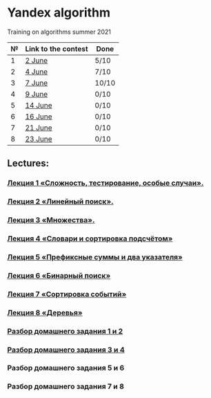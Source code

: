 # Yandex algorithm
Training on algorithms summer 2021

| № | Link to the contest | Done  |
|---|---|---|
|  1 | [2 June](https://contest.yandex.ru/contest/27393/enter/) | 5/10  |
|  2 | [4 June](https://contest.yandex.ru/contest/27472/enter/) | 7/10  |
|  3 | [7 June](https://contest.yandex.ru/contest/27663/enter/) | 10/10  |
|  4 | [9 June](https://contest.yandex.ru/contest/27665/enter/) | 0/10  |
|  5 | [14 June](https://contest.yandex.ru/contest/27794/enter/) | 0/10  |
|  6 | [16 June](https://contest.yandex.ru/contest/27844/enter/) |  0/10 |
|  7 | [21 June](https://contest.yandex.ru/contest/27883/enter/) | 0/10  |
|  8 | [23 June](https://contest.yandex.ru/contest/28069/enter/) | 0/10  |

## Lectures:

### [Лекция 1 «Сложность, тестирование, особые случаи».](https://youtu.be/QLhqYNsPIVo) 
### [Лекция 2 «Линейный поиск».](https://youtu.be/SKwB41FrGgU)
### [Лекция 3 «Множества».](https://youtu.be/PUpmV2ieIHA)
### [Лекция 4 «Словари и сортировка подсчётом»](https://www.youtube.com/watch?v=Nb5mW1yWVSs)
### [Лекция 5 «Префиксные суммы и два указателя»](https://youtu.be/de28y8Dcvkg)
### [Лекция 6 «Бинарный поиск»](https://youtu.be/YENpZexHfuk)
### [Лекция 7 «Сортировка событий»](https://www.youtube.com/watch?v=hGixDBO-p6Q)
### [Лекция 8 «Деревья»](https://youtu.be/lEJzqHgyels)

### [Разбор домашнего задания 1 и 2](https://youtu.be/mdJdB7On4AM)
### [Разбор домашнего задания 3 и 4](https://youtu.be/J2C6rDqe8mQ)
### Разбор домашнего задания 5 и 6
### Разбор домашнего задания 7 и 8
